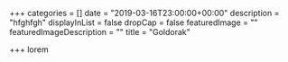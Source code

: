 +++
categories = []
date = "2019-03-16T23:00:00+00:00"
description = "hfghfgh"
displayInList = false
dropCap = false
featuredImage = ""
featuredImageDescription = ""
title = "Goldorak"

+++
lorem